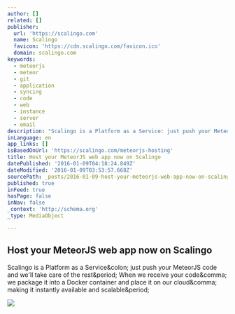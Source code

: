 ```yaml
---
author: []
related: []
publisher:
  url: 'https://scalingo.com'
  name: Scalingo
  favicon: 'https://cdn.scalingo.com/favicon.ico'
  domain: scalingo.com
keywords:
  - meteorjs
  - meteor
  - git
  - application
  - syncing
  - code
  - web
  - instance
  - server
  - email
description: "Scalingo is a Platform as a Service: just push your MeteorJS code and we'll take care of the rest. When we receive your code, we package it into a Docker container and place it on our cloud, making it instantly available and scalable."
inLanguage: en
app_links: []
isBasedOnUrl: 'https://scalingo.com/meteorjs-hosting'
title: Host your MeteorJS web app now on Scalingo
datePublished: '2016-01-09T04:18:24.849Z'
dateModified: '2016-01-09T03:53:57.668Z'
sourcePath: _posts/2016-01-09-host-your-meteorjs-web-app-now-on-scalingo.md
published: true
inFeed: true
hasPage: false
inNav: false
_context: 'http://schema.org'
_type: MediaObject

---
```

<article style=""><h1>Host your MeteorJS web app now on Scalingo</h1><p>Scalingo is a Platform as a Service&amp;colon; just push your MeteorJS code and we'll take care of the rest&amp;period; When we receive your code&amp;comma; we package it into a Docker container and place it on our cloud&amp;comma; making it instantly available and scalable&amp;period;</p><img src="https://cdn.scalingo.com/homepage/assets/technologies/fb_covers/scalingo_meteorjs-ae941387aa0b0af924d15a34fa1d5564.png" /></article>